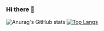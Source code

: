 ### Hi there 👋

<!--
**ThomazSMP/ThomazSMP** is a ✨ _special_ ✨ repository because its `README.md` (this file) appears on your GitHub profile.

Here are some ideas to get you started:

- 🔭 I’m currently working on ...
- 🌱 I’m currently learning ...
- 👯 I’m looking to collaborate on ...
- 🤔 I’m looking for help with ...
- 💬 Ask me about ...
- 📫 How to reach me: ...
- 😄 Pronouns: ...
- ⚡ Fun fact: ...
-->
![Anurag's GitHub stats](https://github-readme-stats.vercel.app/api?username=ThomazSMP&show_icons=true&theme=neon)
[![Top Langs](https://github-readme-stats.vercel.app/api/top-langs/?username=ThomazSMP)](https://github.com/anuraghazra/github-readme-stats)

